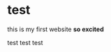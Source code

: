 # test
<html>

this is my first website <b> so excited</b>

<body> 
  test test test
</body>

</html>

